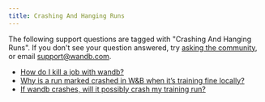 ```yaml
---
title: Crashing And Hanging Runs 
---
```

The following support questions are tagged with "Crashing And Hanging Runs". If you don't see 
your question answered, try [asking the community](https://community.wandb.ai/), 
or email [support@wandb.com](mailto:support@wandb.com).

- [How do I kill a job with wandb?](kill_job_wandb.md)
- [Why is a run marked crashed in W&B when it’s training fine locally?](run_marked_crashed_wb’s_training_fine_locally.md)
- [If wandb crashes, will it possibly crash my training run?](crashes_crash_training_run.md)
